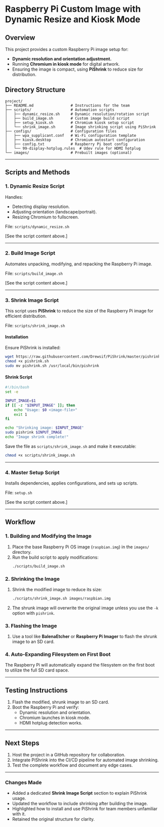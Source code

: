 # Raspberry Pi Custom Image with Dynamic Resize and Kiosk Mode

## **Overview**
This project provides a custom Raspberry Pi image setup for:
- **Dynamic resolution and orientation adjustment.**
- Running **Chromium in kiosk mode** for digital artwork.
- Ensuring the image is compact, using **PiShrink** to reduce size for distribution.

## **Directory Structure**
```
project/
├── README.md                 # Instructions for the team
├── scripts/                  # Automation scripts
│   ├── dynamic_resize.sh     # Dynamic resolution/rotation script
│   ├── build_image.sh        # Custom image build script
│   ├── setup_kiosk.sh        # Chromium kiosk setup script
│   └── shrink_image.sh       # Image shrinking script using PiShrink
├── configs/                  # Configuration files
│   ├── wpa_supplicant.conf   # Wi-Fi configuration template
│   ├── kiosk.desktop         # Chromium autostart configuration
│   ├── config.txt            # Raspberry Pi boot config
│   └── 99-display-hotplug.rules  # Udev rule for HDMI hotplug
└── images/                   # Prebuilt images (optional)
```

---

## **Scripts and Methods**

### **1. Dynamic Resize Script**
Handles:
- Detecting display resolution.
- Adjusting orientation (landscape/portrait).
- Resizing Chromium to fullscreen.

File: `scripts/dynamic_resize.sh`

[See the script content above.]

---

### **2. Build Image Script**
Automates unpacking, modifying, and repacking the Raspberry Pi image.

File: `scripts/build_image.sh`

[See the script content above.]

---

### **3. Shrink Image Script**
This script uses **PiShrink** to reduce the size of the Raspberry Pi image for efficient distribution.

File: `scripts/shrink_image.sh`

#### **Installation**
Ensure PiShrink is installed:
```bash
wget https://raw.githubusercontent.com/Drewsif/PiShrink/master/pishrink.sh
chmod +x pishrink.sh
sudo mv pishrink.sh /usr/local/bin/pishrink
```

#### **Shrink Script**
```bash
#!/bin/bash
set -e

INPUT_IMAGE=$1
if [[ -z "$INPUT_IMAGE" ]]; then
    echo "Usage: $0 <image-file>"
    exit 1
fi

echo "Shrinking image: $INPUT_IMAGE"
sudo pishrink $INPUT_IMAGE
echo "Image shrink complete!"
```

Save the file as `scripts/shrink_image.sh` and make it executable:
```bash
chmod +x scripts/shrink_image.sh
```

---

### **4. Master Setup Script**
Installs dependencies, applies configurations, and sets up scripts.

File: `setup.sh`

[See the script content above.]

---

## **Workflow**

### **1. Building and Modifying the Image**
1. Place the base Raspberry Pi OS image (`raspbian.img`) in the `images/` directory.
2. Run the build script to apply modifications:
   ```bash
   ./scripts/build_image.sh
   ```

### **2. Shrinking the Image**
1. Shrink the modified image to reduce its size:
   ```bash
   ./scripts/shrink_image.sh images/raspbian.img
   ```

2. The shrunk image will overwrite the original image unless you use the `-k` option with `pishrink`.

### **3. Flashing the Image**
1. Use a tool like **BalenaEtcher** or **Raspberry Pi Imager** to flash the shrunk image to an SD card.

### **4. Auto-Expanding Filesystem on First Boot**
The Raspberry Pi will automatically expand the filesystem on the first boot to utilize the full SD card space.

---

## **Testing Instructions**
1. Flash the modified, shrunk image to an SD card.
2. Boot the Raspberry Pi and verify:
   - Dynamic resolution and orientation.
   - Chromium launches in kiosk mode.
   - HDMI hotplug detection works.

---

## **Next Steps**
1. Host the project in a GitHub repository for collaboration.
2. Integrate PiShrink into the CI/CD pipeline for automated image shrinking.
3. Test the complete workflow and document any edge cases.

---

### **Changes Made**
- Added a dedicated **Shrink Image Script** section to explain PiShrink usage.
- Updated the workflow to include shrinking after building the image.
- Highlighted how to install and use PiShrink for team members unfamiliar with it.
- Retained the original structure for clarity.
